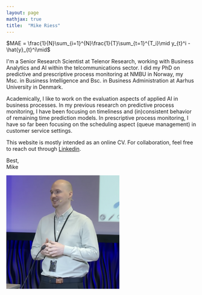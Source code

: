 ```yaml
---
layout: page
mathjax: true
title:  "Mike Riess"
---
```

$MAE = \frac{1}{N}\sum_{i=1}^{N}\frac{1}{T}\sum_{t=1}^{T_i}\mid y_{t}^i - \hat{y}_{t}^i\mid$

I'm a Senior Research Scientist at Telenor Research, working with Business Analytics and AI within the telcommunications sector. I did my PhD on predictive and prescriptive process monitoring at NMBU in Norway, my Msc. in Business Intelligence and Bsc. in Business Administration at Aarhus University in Denmark. 

Academically, I like to work on the evaluation aspects of applied AI in business processes. In my previous research on predictive process monitoring, I have been focusing on timeliness and (in)consistent behavior of remaining time prediction models. In prescriptive process monitoring, I have so far been focusing on the scheduling aspect (queue management) in customer service settings.

This website is mostly intended as an online CV. For collaboration, feel free to reach out through <a href="https://www.linkedin.com/in/mike-riess-8ba5796b/">Linkedin</a>.

Best,<br>
Mike

![Mike](Mike.png)




